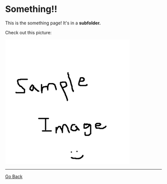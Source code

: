# Something!!

This is the something page! It's in a **subfolder.**

Check out this picture:

![sample image :)](../sample-image.png)

---

[Go Back](../index.md)
